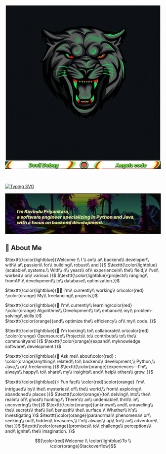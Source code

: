 <p align="center">
  <img src="assets/Ravindu.gif" alt="Alt text">
  <img src="assets/second.png" alt = "text image">
</p>
<br>

[![Typing SVG](https://readme-typing-svg.demolab.com?font=Fira+Code&pause=1000&color=F6F700&random=false&width=435&lines=Hi%2C+I'm+Ravindu!+%F0%9F%91%8B)](https://git.io/typing-svg)

<p align="center">
  <img src="assets/third.png" alt = "text image">
</p>

## 🚀 About Me

$\texttt{\color{lightblue}{Welcome \\ I \\  am\\  a\\  backend\\  developer\\  with\\  a\\  passion\\  for\\  building\\  robust\\  and }}$
$\texttt{\color{lightblue}{scalable\\  systems.\\ With\\  4\\  years\\  of\\  experiencein\\  the\\  field,\\  I've\\  worked\\  on\\  various }}$
$\texttt{\color{lightblue}{projects\\  ranging\\  fromAPI\\  development\\  to\\  database\\  optimization.}}$
<br>

$\texttt{\color{lightblue}{👩‍💻 I'm\\ currently\\ working\\ on\color{red} :\color{orange} My\\ freelancing\\ projects}}$
<br>

$\texttt{\color{lightblue}{🧠  I'm\\ currently\\ learning\color{red}  :\color{orange}  Algorithms\\ Development\\ to\\ enhance\\ my\\ problem-solving\\ skills }}$  
$\texttt{\color{orange}{and\\ optimize the\\ efficiency\\ of\\ my\\ code. }}$
<br>

$\texttt{\color{lightblue}{👯 I'm looking\\ to\\ collaborate\\ on\color{red} :\color{orange} Opensource\\ Projects\\ to\\ contribute\\ to\\ the\\ communityand }}$ 
$\texttt{\color{orange}{expand\\ myknowledge software\\ development.}}$

$\texttt{\color{lightblue}{💬 Ask me\\ about\color{red} : \color{orange}anything\\ related\\ to\\ backend\\ development,\\ Python,\\ Java,\\ or\\ freelancing }}$ 
$\texttt{\color{orange}{experiences—I'm\\ always\\ happy\\ to\\ share\\ my\\ insights\\ and\\ help\\ others\\ grow. }}$
<br>

$\texttt{\color{lightblue}{⚡️ Fun fact\\ \color{red}:\color{orange}  I'm\\ intrigued\\ by\\ the\\ mysteries\\ of\\ the\\ world,\\ from\\ exploring\\ abandoned\\ places }}$ 
$\texttt{\color{orange}{to\\ delving\\ into\\ the\\ realm\\ of\\ ghost\\ hunting.\\ There's\\ an\\ undeniable\\ thrill\\ in\\ uncovering\\ the}}$
$\texttt{\color{orange}{unknown\\ and\\ unraveling\\ the\\ secrets\\ that\\ lie\\ beneath\\ the\\ surface.\\ Whether\\ it's\\ investigating }}$ $\texttt{\color{orange}{paranormal\\ phenomena\\ or\\ seeking\\ out\\ hidden\\ treasures,\\ I'm\\ always\\ up\\ for\\ an\\ adventure\\ that }}$ 
$\texttt{\color{orange}{promises\\ to\\ challenge\\ perceptions\\ and\\ ignite\\ the\\ imagination. }}$


$${\color{red}Welcome \\ \color{lightblue}To \\ \color{orange}Stackoverflow}$$